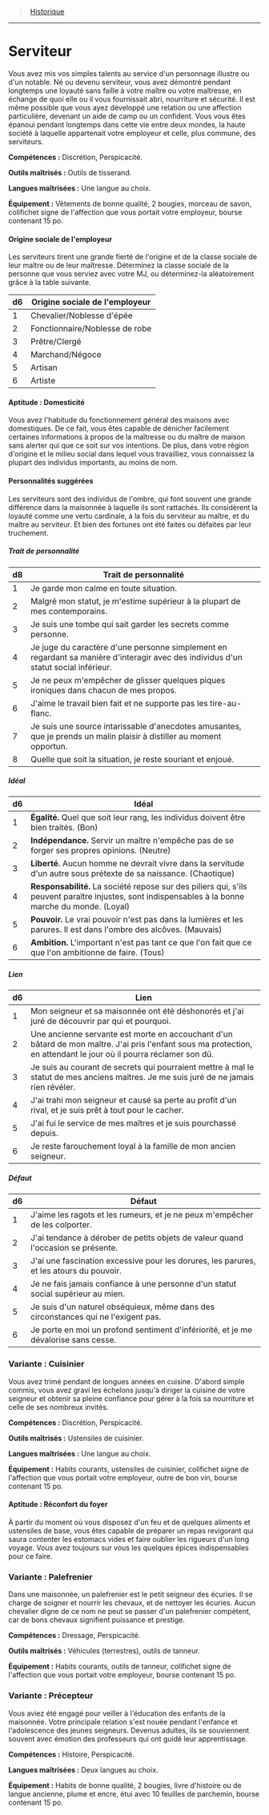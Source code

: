 
<!--Items-->

> <!--ParentNameLink-->[Historique](backgrounds_hd.md)<!--/ParentNameLink-->

---

# <!--Name-->Serviteur<!--/Name-->

Vous avez mis vos simples talents au service d'un personnage illustre ou d'un notable. Né ou devenu serviteur, vous avez démontré pendant longtemps une loyauté sans faille à votre maître ou votre maîtresse, en échange de quoi elle ou il vous fournissait abri, nourriture et sécurité. Il est même possible que vous ayez développé une relation ou une affection particulière, devenant un aide de camp ou un confident. Vous vous êtes épanoui pendant longtemps dans cette vie entre deux mondes, la haute société à laquelle appartenait votre employeur et celle, plus commune, des serviteurs.

**Compétences :** Discrétion, Perspicacité.

**Outils maîtrisés :** Outils de tisserand.

**Langues maîtrisées :** Une langue au choix.

**Équipement :** Vêtements de bonne qualité, 2 bougies, morceau de savon, colifichet signe de l'affection que vous portait votre employeur, bourse contenant 15 po.

<!--Generic-->

#### <!--Name-->Origine sociale de l'employeur<!--/Name-->

Les serviteurs tirent une grande fierté de l'origine et de la classe sociale de leur maître ou de leur maîtresse. Déterminez la classe sociale de la personne que vous serviez avec votre MJ, ou déterminez-la aléatoirement grâce à la table suivante.

|d6|Origine sociale de l'employeur|
|---|---|
|1|Chevalier/Noblesse d'épée|
|2|Fonctionnaire/Noblesse de robe|
|3|Prêtre/Clergé|
|4|Marchand/Négoce|
|5|Artisan|
|6|Artiste|

<!--/Generic-->

<!--Generic-->

#### <!--Name-->Aptitude : Domesticité<!--/Name-->

Vous avez l'habitude du fonctionnement général des maisons avec domestiques. De ce fait, vous êtes capable de dénicher facilement certaines informations à propos de la maîtresse ou du maître de maison sans alerter qui que ce soit sur vos intentions. De plus, dans votre région d'origine et le milieu social dans lequel vous travailliez, vous connaissez la plupart des individus importants, au moins de nom.

<!--/Generic-->

<!--Items-->

#### <!--Name-->Personnalités suggérées<!--/Name-->

Les serviteurs sont des individus de l'ombre, qui font souvent une grande différence dans la maisonnée à laquelle ils sont rattachés. Ils considèrent la loyauté comme une vertu cardinale, à la fois du serviteur au maître, et du maître au serviteur. Et bien des fortunes ont été faites ou défaites par leur truchement.

<!--Generic-->

##### <!--Name-->Trait de personnalité<!--/Name-->

|d8|Trait de personnalité|
|---|---|
|1|Je garde mon calme en toute situation.
|2|Malgré mon statut, je m'estime supérieur à la <!--br-->plupart de mes contemporains.|
|3|Je suis une tombe qui sait garder les secrets <!--br-->comme personne.|
|4|Je juge du caractère d'une personne <!--br-->simplement en regardant sa manière <!--br-->d'interagir avec des individus d'un statut social <!--br-->inférieur.|
|5|Je ne peux m'empêcher de glisser quelques <!--br-->piques ironiques dans chacun de mes propos.|
|6|J'aime le travail bien fait et ne supporte pas les <!--br-->tire-au-flanc.|
|7|Je suis une source intarissable d'anecdotes <!--br-->amusantes, que je prends un malin plaisir à <!--br-->distiller au moment opportun.|
|8|Quelle que soit la situation, je reste souriant et <!--br-->enjoué.|

<!--/Generic-->

<!--Generic-->

##### <!--Name-->Idéal<!--/Name-->

|d6|Idéal|
|---|---|
|1|**Égalité.** Quel que soit leur rang, les individus <!--br-->doivent être bien traités. (Bon)|
|2|**Indépendance.** Servir un maître n'empêche <!--br-->pas de se forger ses propres opinions. (Neutre)|
|3|**Liberté.** Aucun homme ne devrait vivre dans <!--br-->la servitude d'un autre sous prétexte de sa <!--br-->naissance. (Chaotique)|
|4|**Responsabilité.** La société repose sur des <!--br-->piliers qui, s'ils peuvent paraître injustes, sont <!--br-->indispensables à la bonne marche du monde. <!--br-->(Loyal)|
|5|**Pouvoir.** Le vrai pouvoir n'est pas dans la <!--br-->lumières et les parures. Il est dans l'ombre des <!--br-->alcôves. (Mauvais)|
|6|**Ambition.** L'important n'est pas tant ce que l'on <!--br-->fait que ce que l'on ambitionne de faire. (Tous)|

<!--/Generic-->

<!--Generic-->

##### <!--Name-->Lien<!--/Name-->

|d6|Lien|
|---|---|
|1|Mon seigneur et sa maisonnée ont été <!--br-->déshonorés et j'ai juré de découvrir par qui et <!--br-->pourquoi.|
|2|Une ancienne servante est morte en accouchant <!--br-->d'un bâtard de mon maître. J'ai pris l'enfant <!--br-->sous ma protection, en attendant le jour où il <!--br-->pourra réclamer son dû.|
|3|Je suis au courant de secrets qui pourraient <!--br-->mettre à mal le statut de mes anciens maîtres. Je <!--br-->me suis juré de ne jamais rien révéler.|
|4|J'ai trahi mon seigneur et causé sa perte au <!--br-->profit d'un rival, et je suis prêt à tout pour le <!--br-->cacher.|
|5|J'ai fui le service de mes maîtres et je suis <!--br-->pourchassé depuis.|
|6|Je reste farouchement loyal à la famille de mon <!--br-->ancien seigneur.|

<!--/Generic-->

<!--Generic-->

##### <!--Name-->Défaut<!--/Name-->

|d6|Défaut|
|---|---|
|1|J'aime les ragots et les rumeurs, et je ne peux <!--br-->m'empêcher de les colporter.|
|2|J'ai tendance à dérober de petits objets de <!--br-->valeur quand l'occasion se présente.|
|3|J'ai une fascination excessive pour les dorures, <!--br-->les parures, et les atours du pouvoir.|
|4|Je ne fais jamais confiance à une personne d'un <!--br-->statut social supérieur au mien.|
|5|Je suis d'un naturel obséquieux, même dans <!--br-->des circonstances qui ne l'exigent pas.|
|6|Je porte en moi un profond sentiment <!--br-->d'infériorité, et je me dévalorise sans cesse.|

<!--/Generic-->

<!--/Items-->

<!--Items-->

### <!--Name-->Variante : Cuisinier<!--/Name-->

Vous avez trimé pendant de longues années en cuisine. D'abord simple commis, vous avez gravi les échelons jusqu'à diriger la cuisine de votre seigneur et obtenir sa pleine confiance pour gérer à la fois sa nourriture et celle de ses nombreux invités.

**Compétences :** Discrétion, Perspicacité.

**Outils maîtrisés :** Ustensiles de cuisinier.

**Langues maîtrisées :** Une langue au choix.

**Équipement :** Habits courants, ustensiles de cuisinier, colifichet signe de l'affection que vous portait votre employeur, outre de bon vin, bourse contenant 15 po.

<!--Generic-->

#### <!--Name-->Aptitude : Réconfort du foyer<!--/Name-->

À partir du moment où vous disposez d'un feu et de quelques aliments et ustensiles de base, vous êtes capable de préparer un repas revigorant qui saura contenter les estomacs vides et faire oublier les rigueurs d'un long voyage. Vous avez toujours sur vous les quelques épices indispensables pour ce faire.

<!--/Generic-->

<!--/Items-->

<!--Generic-->

### <!--Name-->Variante : Palefrenier<!--/Name-->

Dans une maisonnée, un palefrenier est le petit seigneur des écuries. Il se charge de soigner et nourrir les chevaux, et de nettoyer les écuries. Aucun chevalier digne de ce nom ne peut se passer d'un palefrenier compétent, car de bons chevaux signifient puissance et prestige.

**Compétences :** Dressage, Perspicacité.

**Outils maîtrisés :** Véhicules (terrestres), outils de tanneur.

**Équipement :** Habits courants, outils de tanneur, colifichet signe de l'affection que vous portait votre employeur, bourse contenant 15 po.

<!--/Generic-->

<!--Generic-->

### <!--Name-->Variante : Précepteur<!--/Name-->

Vous aviez été engagé pour veiller à l'éducation des enfants de la maisonnée. Votre principale relation s'est nouée pendant l'enfance et l'adolescence des jeunes seigneurs. Devenus adultes, ils se souviennent souvent avec émotion des professeurs qui ont guidé leur apprentissage.

**Compétences :** Histoire, Perspicacité.

**Langues maîtrisées :** Deux langues au choix.

**Équipement :** Habits de bonne qualité, 2 bougies, livre d'histoire ou de langue ancienne, plume et encre, étui avec 10 feuilles de parchemin, bourse contenant 15 po.

<!--/Generic-->

<!--/Items-->
